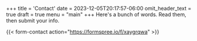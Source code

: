 +++
title = 'Contact'
date = 2023-12-05T20:17:57-06:00
omit_header_text = true
draft = true
menu = "main"
+++
Here's a bunch of words.  Read them, then submit your info.


{{< form-contact action="https://formspree.io/f/xaygrqwa" >}}